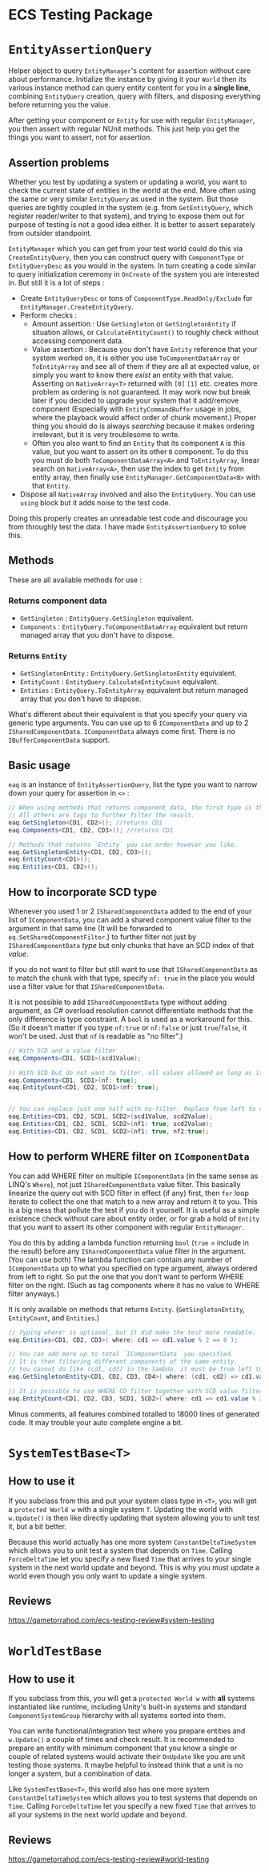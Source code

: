 # ECS Testing Package

# `EntityAssertionQuery`

Helper object to query `EntityManager`'s content for assertion without care about performance. Initialize the instance by giving it your `World` then its various instance method can query entity content for you in a **single line**, combining `EntityQuery` creation, query with filters, and disposing everything before returning you the value.

After getting your component or `Entity` for use with regular `EntityManager`, you then assert with regular NUnit methods. This just help you get the things you want to assert, not for assertion.

## Assertion problems

Whether you test by updating a system or updating a world, you want to check the current state of entities in the world at the end. More often using the same or very similar `EntityQuery` as used in the system. But those queries are tightly coupled in the system (e.g. from `GetEntityQuery`, which register reader/writer to that system), and trying to expose them out for purpose of testing is not a good idea either. It is better to assert separately from outsider standpoint.

`EntityManager` which you can get from your test world could do this via `CreateEntityQuery`, then you can construct query with `ComponentType` or `EntityQueryDesc` as you would in the system. In turn creating a code similar to query initialization ceremony in `OnCreate` of the system you are interested in. But still it is a lot of steps : 

- Create `EntityQueryDesc` or tons of `ComponentType.ReadOnly/Exclude` for `EntityManager.CreateEntityQuery`.
- Perform checks :
  - Amount assertion : Use `GetSingleton` or `GetSingletonEntity` if situation allows, or `CalculateEntityCount()` to roughly check without accessing component data.
  - Value assertion : Because you don't have `Entity` reference that your system worked on, it is either you use `ToComponentDataArray` or `ToEntityArray` and see all of them if they are all at expected value, or simply you want to know there *exist* an entity with that value. Asserting on `NativeArray<T>` returned with `[0]` `[1]` etc. creates more problem as ordering is not guaranteed. It may work now but break later if you decided to upgrade your system that it add/remove component (Especially with `EntityCommandBuffer` usage in jobs, where the playback would affect order of chunk movement.) Proper thing you should do is always *searching* because it makes ordering irrelevant, but it is very troublesome to write.
  - Often you also want to find an `Entity` that its component `A` is this value, but you want to assert on its other `B` component. To do this you must do both `ToComponentDataArray<A>` and `ToEntityArray`, linear search on `NativeArray<A>`, then use the index to get `Entity` from entity array, then finally use `EntityManager.GetComponentData<B>` with that `Entity`.
- Dispose all `NativeArray` involved and also the `EntityQuery`. You can use `using` block but it adds noise to the test code.

Doing this properly creates an unreadable test code and discourage you from throughly test the data. I have made `EntityAssertionQuery` to solve this.

## Methods

These are all available methods for use : 

### Returns component data

- `GetSingleton` : `EntityQuery.GetSingleton` equivalent.
- `Components` : `EntityQuery.ToComponentDataArray` equivalent but return managed array that you don't have to dispose.

### Returns `Entity`

- `GetSingletonEntity` : `EntityQuery.GetSingletonEntity` equivalent.
- `EntityCount` : `EntityQuery.CalculateEntityCount` equivalent.
- `Entities` :  `EntityQuery.ToEntityArray` equivalent but return managed array that you don't have to dispose.

What's different about their equivalent is that you specify your query via generic type arguments. You can use up to 6 `IComponentData` and up to 2 `ISharedComponentData`. `IComponentData` always come first. There is no `IBufferComponentData` support.

## Basic usage

`eaq` is an instance of `EntityAssertionQuery`, list the type you want to narrow down your query for assertion in `<>` :

```csharp
// When using methods that returns component data, the first type is the return type.
// All others are tags to further filter the result.
eaq.GetSingleton<CD1, CD2>(); //returns CD1
eaq.Components<CD1, CD2, CD3>(); //returns CD1

// Methods that returns `Entity` you can order however you like.
eaq.GetSingletonEntity<CD1, CD2, CD3>();
eaq.EntityCount<CD1>();
eaq.Entities<CD1, CD2>();
```

## How to incorporate SCD type

Whenever you used 1 or 2 `ISharedComponentData` added to the end of your list of `IComponentData`, you can add a shared component value filter to the argument in that same line (It will be forwarded to `eq.SetSharedComponentFilter`.) to further filter not just by `ISharedComponentData` *type* but only chunks that have an SCD index of that *value*.

If you do not want to filter but still want to use that `ISharedComponentData` as to match the chunk with that type, specify `nf: true` in the place you would use a filter value for that `ISharedComponentData`.

It is not possible to add `ISharedComponentData` type without adding argument, as C# overload resolution cannot differentiate methods that the only difference is type constraint. A `bool` is used as a workaround for this. (So it doesn't matter if you type `nf:true` or `nf:false` or just `true`/`false`, it won't be used. Just that `nf` is readable as "no filter".)

```csharp
// With SCD and a value filter
eaq.Components<CD1, SCD1>(scd1Value);

// With SCD but do not want to filter, all values allowed as long as it is a chunk with this SCD type.
eaq.Components<CD1, SCD1>(nf: true);
eaq.EntityCount<CD1, CD2, SCD1>(nf: true);


// You can replace just one half with no-filter. Replace from left to right.
eaq.Entities<CD1, CD2, SCD1, SCD2>(scd1Value, scd2Value);
eaq.Entities<CD1, CD2, SCD1, SCD2>(nf1: true, scd2Value);
eaq.Entities<CD1, CD2, SCD1, SCD2>(nf1: true, nf2:true);
```

## How to perform WHERE filter on `IComponentData`

You can add WHERE filter on multiple `IComponentData` (in the same sense as LINQ's `Where`), not just `ISharedComponentData` value filter. This basically linearize the query out with SCD filter in effect (if any) first, then `for` loop iterate to collect the one that match to a new array and return it to you. This is a big mess that pollute the test if you do it yourself. It is useful as a simple existence check without care about entity order, or for grab a hold of `Entity` that you want to assert its other component with regular `EntityManager`.

You do this by adding a lambda function returning `bool` (`true` = include in the result) before any `ISharedComponentData` value filter in the argument. (You can use both) The lambda function can contain any number of `IComponentData` up to what you specified on type argument, always ordered from left to right. So put the one that you don't want to perform WHERE filter on the right. (Such as tag components where it has no value to WHERE filter anyways.)

It is only available on methods that returns `Entity`. (`GetSingletonEntity`, `EntityCount`, and `Entities`.)

```csharp
// Typing where: is optional, but it did make the test more readable.
eaq.Entities<CD1, CD2, CD3>( where: cd1 => cd1.value % 2 == 0 );

// You can add more up to total `IComponentData` you specified.
// It is then filtering different components of the same entity.
// You cannot do like (cd1, cd3) in the lambda, it must be from left to right as listed in generic type argument.
eaq.GetSingletonEntity<CD1, CD2, CD3, CD4>( where: (cd1, cd2) => cd1.value % 2 == 0 && cd1.value + cd2.value = 555; );

// It is possible to use WHERE CD filter together with SCD value filter, just make sure SCD filter comes later.
eaq.EntityCount<CD1, CD2, CD3, SCD1, SCD2>( where: cd1 => cd1.value % 2 == 0, scd1Value, nf1: true);
```

Minus comments, all features combined totalled to 18000 lines of generated code. It may trouble your auto complete engine a bit.

# `SystemTestBase<T>`

## How to use it

If you subclass from this and put your system class type in `<T>`, you will get a `protected World w` with a single system `T`. Updating the world with `w.Update()` is then like directly updating that system allowing you to unit test it, but a bit better.

Because this world actually has one more system `ConstantDeltaTimeSystem` which allows you to unit test a system that depends on `Time`. Calling `ForceDeltaTime` let you specify a new fixed `Time` that arrives to your single system in the next world update and beyond. This is why you must update a world even though you only want to update a single system.

## Reviews

https://gametorrahod.com/ecs-testing-review#system-testing

# `WorldTestBase`

## How to use it

If you subclass from this, you will get a `protected World w` with **all** systems instantiated like runtime, including Unity's built-in systems and standard `ComponentSystemGroup` hierarchy with all systems sorted into them.

You can write functional/integration test where you prepare entities and `w.Update()` a couple of times and check result. It is recommended to prepare an entity with minimum component that you know a single or couple of related systems would activate their `OnUpdate` like you are unit testing those systems. It maybe helpful to instead think that a unit is no longer a system, but a combination of data.

Like `SystemTestBase<T>`, this world also has one more system `ConstantDeltaTimeSystem` which allows you to test systems that depends on `Time`. Calling `ForceDeltaTime` let you specify a new fixed `Time` that arrives to all your systems in the next world update and beyond.

## Reviews

https://gametorrahod.com/ecs-testing-review#world-testing
